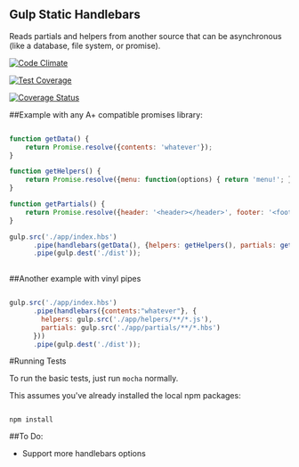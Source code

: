 Gulp Static Handlebars
----------------------

Reads partials and helpers from another source that can be asynchronous (like a database, file system, or promise).

[![Code Climate](https://codeclimate.com/github/TakenPilot/gulp-static-handlebars/badges/gpa.svg)](https://codeclimate.com/github/TakenPilot/gulp-static-handlebars)

[![Test Coverage](https://codeclimate.com/github/TakenPilot/gulp-static-handlebars/badges/coverage.svg)](https://codeclimate.com/github/TakenPilot/gulp-static-handlebars)

[![Coverage Status](https://img.shields.io/coveralls/TakenPilot/gulp-static-handlebars.svg)](https://coveralls.io/r/TakenPilot/gulp-static-handlebars?branch=master)

##Example with any A+ compatible promises library:

```JavaScript

function getData() {
    return Promise.resolve({contents: 'whatever'});
}

function getHelpers() {
    return Promise.resolve({menu: function(options) { return 'menu!'; }});
}

function getPartials() {
    return Promise.resolve({header: '<header></header>', footer: '<footer></footer>'});
}

gulp.src('./app/index.hbs')
      .pipe(handlebars(getData(), {helpers: getHelpers(), partials: getPartials()}))
      .pipe(gulp.dest('./dist'));
      
```

##Another example with vinyl pipes

```JavaScript

gulp.src('./app/index.hbs')
      .pipe(handlebars({contents:"whatever"}, {
        helpers: gulp.src('./app/helpers/**/*.js'),
        partials: gulp.src('./app/partials/**/*.hbs')
      }))
      .pipe(gulp.dest('./dist'));

```

#Running Tests

To run the basic tests, just run `mocha` normally.  

This assumes you've already installed the local npm packages:

```Sh

npm install

```

##To Do:

* Support more handlebars options